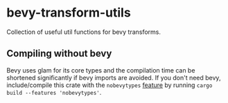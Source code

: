 # bevy-transform-utils
Collection of useful util functions for bevy transforms.

## Compiling without bevy
Bevy uses glam for its core types and the compilation time can be shortened significantly if bevy imports are avoided.
If you don't need bevy, include/compile this crate with the `nobevytypes` [feature](https://doc.rust-lang.org/cargo/reference/features.html) by running `cargo build --features 'nobevytypes'`.